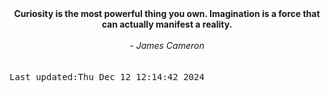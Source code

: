 
<div align="center"><b><span>Curiosity is the most powerful thing you own. Imagination is a force that can actually manifest a reality.</span></b><br><br><i> - James Cameron</i></div>
<br><br><kbd>Last updated:Thu Dec 12 12:14:42 2024</kbd>